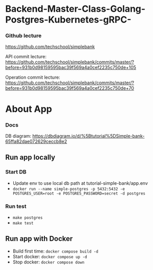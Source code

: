 # Backend-Master-Class-Golang-Postgres-Kubernetes-gRPC-

### Github lecture

https://github.com/techschool/simplebank

API commit lecture:
https://github.com/techschool/simplebank/commits/master/?before=931b0d98159595bac39f569a4a0cef2235c750de+105

Operation commit lecture:
https://github.com/techschool/simplebank/commits/master/?before=931b0d98159595bac39f569a4a0cef2235c750de+70

# About App

### Docs

DB diagram:
https://dbdiagram.io/d/%5Btutorial%5DSimple-bank-65ffa82dae072629ceccb8e2

## Run app locally

### Start DB

- Update env to use local db path at tutorial-simple-bank/app.env
- `docker run --name simple-postgres -p 5432:5432 -e POSTGRES_USER=root -e POSTGRES_PASSWORD=secret -d postgres`

### Run test

- `make postgres`
- `make test`

## Run app with Docker

- Build first time: `docker compose build -d`
- Start docker: `docker compose up -d`
- Stop docker: `docker compose down`
